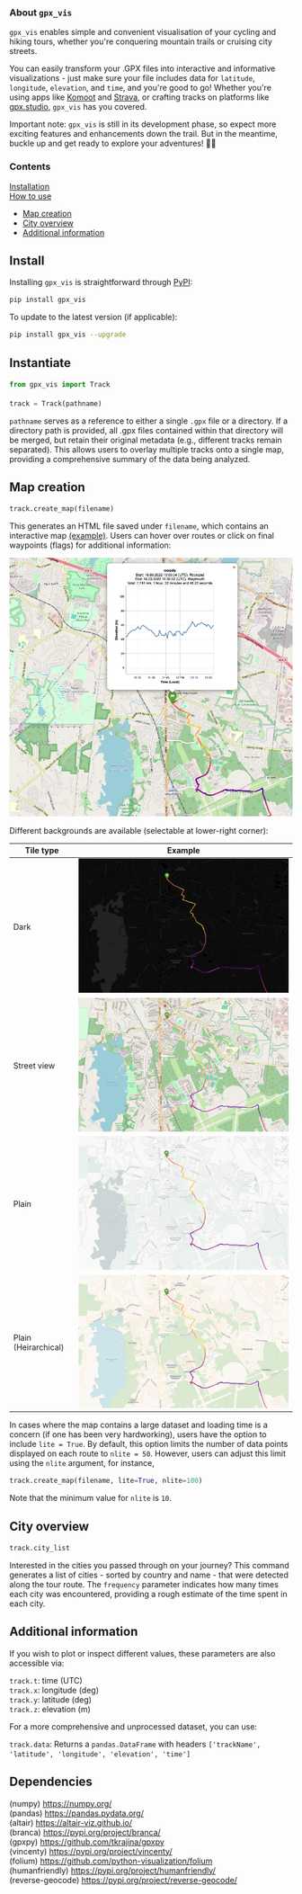 ### About `gpx_vis`

`gpx_vis` enables simple and convenient visualisation of your cycling and hiking tours, whether you're conquering mountain trails or cruising city streets.

You can easily transform your .GPX files into interactive and informative visualizations - just make sure your file includes data for `latitude`, `longitude`, `elevation`, and `time`, 
and you're good to go! Whether you're using apps like <a href="https://www.komoot.com/" target="_blank">Komoot</a> and <a href="https://www.strava.com/" target="_blank">Strava</a>,
 or crafting tracks on platforms like <a href="https://gpx.studio/" target="_blank">gpx.studio</a>, `gpx_vis` has you covered.

Important note: `gpx_vis` is still in its development phase, so expect more exciting features 
and enhancements down the trail. But in the meantime, buckle up and get ready to explore your adventures! :climbing::bicyclist:


### Contents
[Installation](#Install)<br>
[How to use](#Instantiate)<br>
* [Map creation](#Map-creation)
* [City overview](#City-overview)
* [Additional information](#Additional-information)


## Install


Installing `gpx_vis` is straightforward through <a href="https://pypi.org/project/gpx-vis/" target="_blank">PyPI</a>:

```bash
pip install gpx_vis
```

To update to the latest version (if applicable):

```bash
pip install gpx_vis --upgrade
```

## Instantiate

```python
from gpx_vis import Track

track = Track(pathname)
```

`pathname` serves as a reference to either a single `.gpx` file or a directory.
If a directory path is provided, all .gpx files contained within that directory
will be merged, but retain their original metadata (e.g., different tracks remain separated).
This allows users to overlay multiple tracks onto a single map, 
providing a comprehensive summary of the data being analyzed.

## Map creation

```python
track.create_map(filename)
```

This generates an HTML file saved under `filename`, which contains an interactive map <a href="https://raw.githack.com/JiaWeiTeh/gpx_vis/main/example/map.html" target="_blank">(example)</a>.
Users can hover over routes or click on final waypoints (flags) for additional information:

![](https://github.com/JiaWeiTeh/gpx_vis/blob/main/media/track_info.png)

Different backgrounds are available (selectable at lower-right corner):

|Tile type             |  Example  |
|----------------------|-----------|
|Dark |  ![](https://github.com/JiaWeiTeh/gpx_vis/blob/main/media/ex_dark.png) |
|Street view | ![](https://github.com/JiaWeiTeh/gpx_vis/blob/main/media/ex_openstreet.png) |
|Plain |  ![](https://github.com/JiaWeiTeh/gpx_vis/blob/main/media/ex_plain.png) |
|Plain (Heirarchical) |  ![](https://github.com/JiaWeiTeh/gpx_vis/blob/main/media/ex_plainheir.png) |

In cases where the map contains a large dataset and loading time is a concern (if one
has been very hardworking), users have the option to include `lite = True`. By default, this option limits the 
number of data points displayed on each route to `nlite = 50`. However, users can adjust this
limit using the `nlite` argument, for instance,

```python
track.create_map(filename, lite=True, nlite=100)
```

Note that the minimum value for `nlite` is `10`.

## City overview

```python
track.city_list
```

Interested in the cities you passed through on your journey? This command generates a list
of cities - sorted by country and name - that were detected along the tour route. The 
`frequency` parameter indicates how many times each city was encountered,
providing a rough estimate of the time spent in each city.


## Additional information

If you wish to plot or inspect different values, these parameters are also accessible via:

`track.t`: time (UTC)<br>
`track.x`: longitude (deg)<br>
`track.y`: latitude (deg)<br>
`track.z`: elevation (m)<br>

For a more comprehensive and unprocessed dataset, you can use:

`track.data`:  Returns a `pandas.DataFrame` with headers `['trackName', 'latitude', 'longitude', 'elevation', 'time']`


## Dependencies
(numpy) https://numpy.org/ <br>
(pandas) https://pandas.pydata.org/ <br>
(altair) https://altair-viz.github.io/ <br>
(branca) https://pypi.org/project/branca/ <br>
(gpxpy) https://github.com/tkrajina/gpxpy <br>
(vincenty) https://pypi.org/project/vincenty/ <br>
(folium) https://github.com/python-visualization/folium <br>
(humanfriendly) https://pypi.org/project/humanfriendly/ <br>
(reverse-geocode) https://pypi.org/project/reverse-geocode/ <br>



